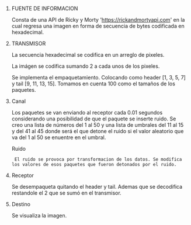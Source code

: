 1. FUENTE DE INFORMACION

    Consta de una API de Ricky y Morty 'https://rickandmortyapi.com' en la cual regresa una imagen en forma de secuencia de bytes codificada en hexadecimal.

2. TRANSMISOR

    La secuencia hexadecimal se codifica en un arreglo de pixeles. 

    La imágen se codifica sumando 2 a cada unos de los pixeles.

    Se implementa el empaquetamiento. Colocando como header [1, 3, 5, 7] y tail [9, 11, 13, 15]. Tomamos en cuenta 100 como el tamaños de los paquetes.

3. Canal

    Los paquetes se van enviando al receptor cada 0.01 segundos considerando una posibilidad de que el paquete se inserte ruido. Se creo una lista de números del 1 al 50 y una lista de umbrales del 11 al 15 y del 41 al 45 donde será el que detone el ruido si el valor aleatorio que va del 1 al 50 se enuentre en el umbral.

    Ruido

        El ruido se provoca por transformacion de los datos. Se modifica los valores de esos paquetes que fueron detonados por el ruido.

4. Receptor

    Se desempaqueta quitando el header y tail. Ademas que se decodifica restandole el 2 que se sumó en el transmisor.

5. Destino

    Se visualiza la imagen.


